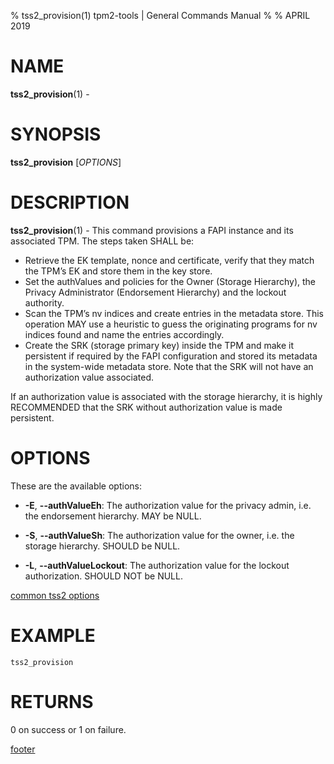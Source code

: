 % tss2_provision(1) tpm2-tools | General Commands Manual
%
% APRIL 2019

# NAME

**tss2_provision**(1) -

# SYNOPSIS

**tss2_provision** [*OPTIONS*]

# DESCRIPTION

**tss2_provision**(1) - This command provisions a FAPI instance and its associated TPM. The steps taken SHALL be:

  * Retrieve the EK template, nonce and certificate, verify that they match the TPM’s EK and store them in the key store.
  * Set the authValues and policies for the Owner (Storage Hierarchy), the Privacy Administrator (Endorsement Hierarchy) and the lockout authority.
  * Scan the TPM’s nv indices and create entries in the metadata store. This operation MAY use a heuristic to guess the originating programs for nv indices found and name the entries accordingly.
  * Create the SRK (storage primary key) inside the TPM and make it persistent if required by the FAPI configuration and stored its metadata in the system-wide metadata store. Note that the SRK will not have an authorization value associated.

If an authorization value is associated with the storage hierarchy, it is highly RECOMMENDED that the SRK
without authorization value is made persistent.

# OPTIONS

These are the available options:

  * **-E**, **\--authValueEh**:
    The authorization value for the privacy admin, i.e. the endorsement hierarchy. MAY be NULL.

  * **-S**, **\--authValueSh**:
    The authorization value for the owner, i.e. the storage hierarchy. SHOULD be NULL.

  * **-L**, **\--authValueLockout**:
    The authorization value for the lockout authorization. SHOULD NOT be NULL.

[common tss2 options](common/tss2-options.md)

# EXAMPLE

```
tss2_provision
```

# RETURNS

0 on success or 1 on failure.

[footer](common/footer.md)
